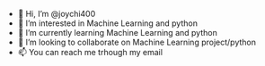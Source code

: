 - 👋 Hi, I’m @joychi400
- 👀 I’m interested in Machine Learning and python
- 🌱 I’m currently learning Machine Learning and python
- 💞️ I’m looking to collaborate on Machine Learning project/python
- 📫 You can reach me trhough my email

<!---
joychi400/joychi400 is a ✨ special ✨ repository because its `README.md` (this file) appears on your GitHub profile.
You can click the Preview link to take a look at your changes.
--->

